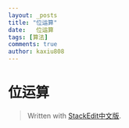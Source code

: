 ```yaml
---
layout: _posts
title: "位运算"
date:   位运算
tags: [算法]
comments: true
author: kaxiu808  
--- 
```

# 位运算






> Written with [StackEdit中文版](https://stackedit.cn/).
<!--stackedit_data:
eyJoaXN0b3J5IjpbOTA4OTczOTQ0XX0=
-->